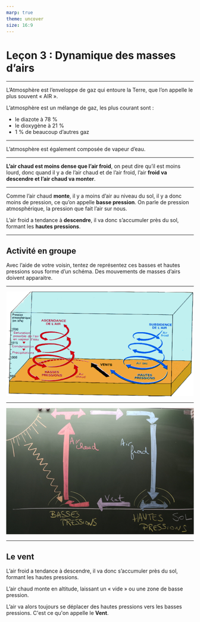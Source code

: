 ```yaml
---
marp: true
theme: uncover
size: 16:9
---
```

<!-- paginate: true -->

# Leçon 3 : Dynamique des masses d’airs

---
L’Atmosphère est l’enveloppe de gaz qui entoure la Terre, que l’on appelle le plus souvent « AIR ».

L’atmosphère est un mélange de gaz, les plus courant sont : 

- le diazote à 78 %
- le dioxygène à 21 % 
- 1 % de beaucoup d’autres gaz

---

L’atmosphère est également composée de vapeur d’eau. 

---
**L’air chaud est moins dense que l’air froid**, on peut dire qu’il est moins lourd, donc quand il y a de l’air chaud et de l’air froid, l’air **froid va descendre et l’air chaud va monter**. 

---

Comme l’air chaud **monte**, il y a moins d’air au niveau du sol, il y a donc moins de pression, ce qu’on appelle **basse pression**. 
On parle de pression atmosphérique, la pression que fait l’air sur nous.

L’air froid a tendance à **descendre**, il va donc s’accumuler près du sol, formant les **hautes pressions**.

---
## Activité en groupe

Avec l’aide de votre voisin, tentez de représentez ces basses et hautes pressions sous forme d’un schéma. 
Des mouvements de masses d’airs doivent apparaitre. 

---

![bg fit](Ressources/Photos/dynair1.png)

---

![bg fit](Ressources/Photos/dynair2.jpg)

---
## Le vent

L’air froid a tendance à descendre, il va donc s’accumuler près du sol, formant les hautes pressions.

L’air chaud monte en altitude, laissant un « vide » ou une zone de basse pression.


L’air va alors toujours se déplacer des hautes pressions vers les basses pressions. C'est ce qu'on appelle le **Vent**. 

